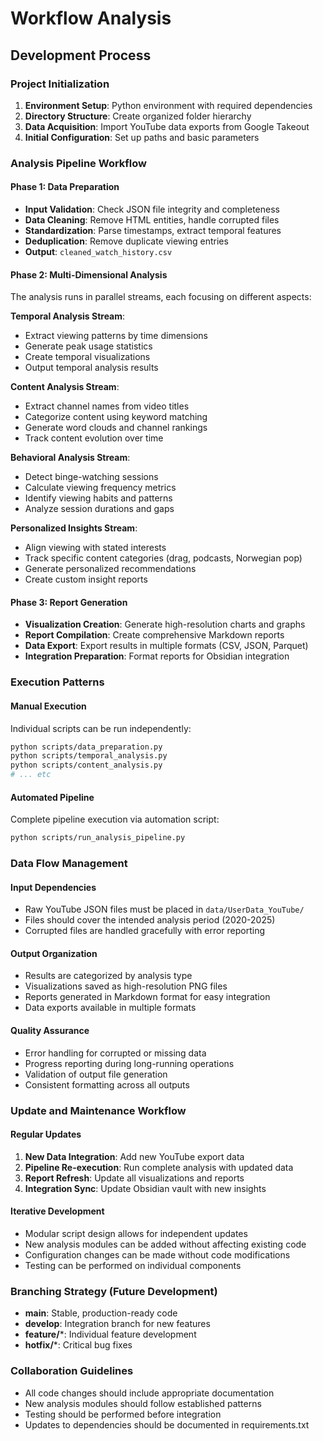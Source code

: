 # Workflow Analysis

## Development Process

### Project Initialization
1. **Environment Setup**: Python environment with required dependencies
2. **Directory Structure**: Create organized folder hierarchy
3. **Data Acquisition**: Import YouTube data exports from Google Takeout
4. **Initial Configuration**: Set up paths and basic parameters

### Analysis Pipeline Workflow

#### Phase 1: Data Preparation
- **Input Validation**: Check JSON file integrity and completeness
- **Data Cleaning**: Remove HTML entities, handle corrupted files
- **Standardization**: Parse timestamps, extract temporal features
- **Deduplication**: Remove duplicate viewing entries
- **Output**: `cleaned_watch_history.csv`

#### Phase 2: Multi-Dimensional Analysis
The analysis runs in parallel streams, each focusing on different aspects:

**Temporal Analysis Stream**:
- Extract viewing patterns by time dimensions
- Generate peak usage statistics
- Create temporal visualizations
- Output temporal analysis results

**Content Analysis Stream**:
- Extract channel names from video titles
- Categorize content using keyword matching
- Generate word clouds and channel rankings
- Track content evolution over time

**Behavioral Analysis Stream**:
- Detect binge-watching sessions
- Calculate viewing frequency metrics
- Identify viewing habits and patterns
- Analyze session durations and gaps

**Personalized Insights Stream**:
- Align viewing with stated interests
- Track specific content categories (drag, podcasts, Norwegian pop)
- Generate personalized recommendations
- Create custom insight reports

#### Phase 3: Report Generation
- **Visualization Creation**: Generate high-resolution charts and graphs
- **Report Compilation**: Create comprehensive Markdown reports
- **Data Export**: Export results in multiple formats (CSV, JSON, Parquet)
- **Integration Preparation**: Format reports for Obsidian integration

### Execution Patterns

#### Manual Execution
Individual scripts can be run independently:
```bash
python scripts/data_preparation.py
python scripts/temporal_analysis.py
python scripts/content_analysis.py
# ... etc
```

#### Automated Pipeline
Complete pipeline execution via automation script:
```bash
python scripts/run_analysis_pipeline.py
```

### Data Flow Management

#### Input Dependencies
- Raw YouTube JSON files must be placed in `data/UserData_YouTube/`
- Files should cover the intended analysis period (2020-2025)
- Corrupted files are handled gracefully with error reporting

#### Output Organization
- Results are categorized by analysis type
- Visualizations saved as high-resolution PNG files
- Reports generated in Markdown format for easy integration
- Data exports available in multiple formats

#### Quality Assurance
- Error handling for corrupted or missing data
- Progress reporting during long-running operations
- Validation of output file generation
- Consistent formatting across all outputs

### Update and Maintenance Workflow

#### Regular Updates
1. **New Data Integration**: Add new YouTube export data
2. **Pipeline Re-execution**: Run complete analysis with updated data
3. **Report Refresh**: Update all visualizations and reports
4. **Integration Sync**: Update Obsidian vault with new insights

#### Iterative Development
- Modular script design allows for independent updates
- New analysis modules can be added without affecting existing code
- Configuration changes can be made without code modifications
- Testing can be performed on individual components

### Branching Strategy (Future Development)
- **main**: Stable, production-ready code
- **develop**: Integration branch for new features
- **feature/***: Individual feature development
- **hotfix/***: Critical bug fixes

### Collaboration Guidelines
- All code changes should include appropriate documentation
- New analysis modules should follow established patterns
- Testing should be performed before integration
- Updates to dependencies should be documented in requirements.txt
